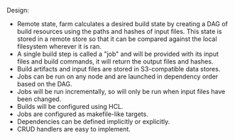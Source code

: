 Design:

* Remote state, farm calculates a desired build state by creating a DAG of build resources
  using the paths and hashes of input files. This state is stored in a remote store so that
  it can be compared against the local filesystem wherever it is ran.
* A single build step is called a "job" and will be provided with its input files and
  build commands, it will return the output files and hashes.
* Build artifacts and input files are stored in S3-compatible data stores.
* Jobs can be run on any node and are launched in dependency order based on the DAG.
* Jobs will be run incrementally, so will only be run when input files have been changed.
* Builds will be configured using HCL.
* Jobs are configured as makefile-like targets.
* Dependencies can be defined implicitly or explicitly.
* CRUD handlers are easy to implement.
